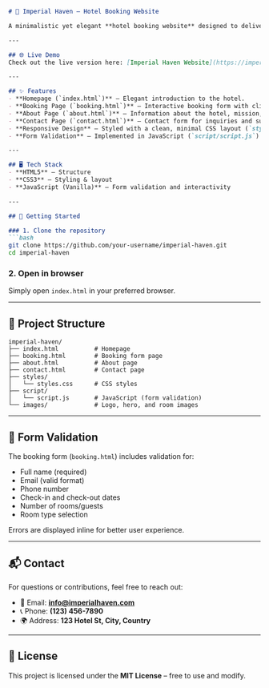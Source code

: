 
````markdown
# 🏨 Imperial Haven – Hotel Booking Website  

A minimalistic yet elegant **hotel booking website** designed to deliver a smooth and luxurious user experience. The project includes an interactive booking form with validation, an about page, and a contact page.  

---

## 🌐 Live Demo  
Check out the live version here: [Imperial Haven Website](https://imperialhaven.netlify.app/)

---

## ✨ Features  
- **Homepage (`index.html`)** – Elegant introduction to the hotel.  
- **Booking Page (`booking.html`)** – Interactive booking form with client-side validation.  
- **About Page (`about.html`)** – Information about the hotel, mission, and team.  
- **Contact Page (`contact.html`)** – Contact form for inquiries and support.  
- **Responsive Design** – Styled with a clean, minimal CSS layout (`styles/styles.css`).  
- **Form Validation** – Implemented in JavaScript (`script/script.js`).  

---

## 🖥️ Tech Stack  
- **HTML5** – Structure  
- **CSS3** – Styling & layout  
- **JavaScript (Vanilla)** – Form validation and interactivity  

---

## 🚀 Getting Started  

### 1. Clone the repository  
```bash
git clone https://github.com/your-username/imperial-haven.git
cd imperial-haven
````

### 2. Open in browser

Simply open `index.html` in your preferred browser.

---

## 📂 Project Structure

```
imperial-haven/
├── index.html          # Homepage
├── booking.html        # Booking form page
├── about.html          # About page
├── contact.html        # Contact page
├── styles/
│   └── styles.css      # CSS styles
├── script/
│   └── script.js       # JavaScript (form validation)
└── images/             # Logo, hero, and room images
```

---

## 🧪 Form Validation

The booking form (`booking.html`) includes validation for:

* Full name (required)
* Email (valid format)
* Phone number
* Check-in and check-out dates
* Number of rooms/guests
* Room type selection

Errors are displayed inline for better user experience.

---

## 📬 Contact

For questions or contributions, feel free to reach out:

* 📧 Email: **[info@imperialhaven.com](mailto:info@imperialhaven.com)**
* 📞 Phone: **(123) 456-7890**
* 🌍 Address: **123 Hotel St, City, Country**

---

## 📝 License

This project is licensed under the **MIT License** – free to use and modify.
